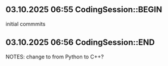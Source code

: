 ## 03.10.2025 06:55 CodingSession::BEGIN

initial commmits

## 03.10.2025 06:56 CodingSession::END

NOTES: change to from Python to C++?
